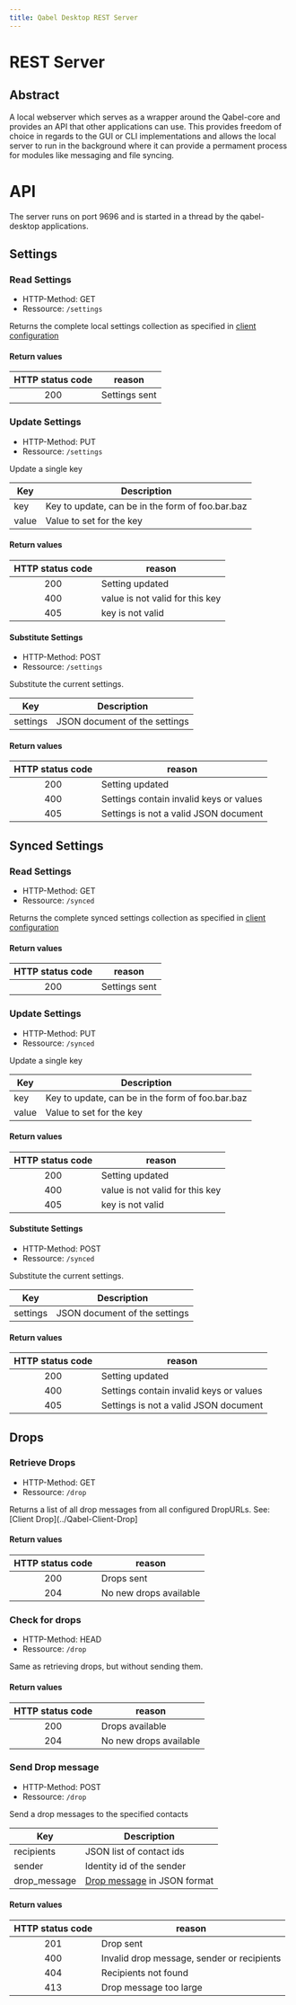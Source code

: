 ```yaml
---
title: Qabel Desktop REST Server
---
```


# REST Server

## Abstract

A local webserver which serves as a wrapper around the Qabel-core and provides an API that other applications can use. This provides freedom of choice in regards to the GUI or CLI implementations and allows the local server to run in the background where it can provide a permament process for modules like messaging and file syncing.

# API

The server runs on port 9696 and is started in a thread by the qabel-desktop applications.

## Settings

### Read Settings

* HTTP-Method: GET
* Ressource: `/settings`

Returns the complete local settings collection as specified in [client configuration](../Qabel-Client-Configuration#local-settings)

#### Return values

|HTTP status code|reason|
|:----------------:|------|
| 200 | Settings sent |

### Update Settings

* HTTP-Method: PUT
* Ressource: `/settings`

Update a single key

| Key | Description |
| --- | ----------- |
| key | Key to update, can be in the form of foo.bar.baz |
| value | Value to set for the key |

#### Return values

|HTTP status code|reason|
|:----------------:|------|
| 200 | Setting updated |
| 400 | value is not valid for this key |
| 405 | key is not valid |

#### Substitute Settings

* HTTP-Method: POST
* Ressource: `/settings`

Substitute the current settings.

| Key | Description |
| --- | ----------- |
| settings | JSON document of the settings |

#### Return values

|HTTP status code|reason|
|:----------------:|------|
| 200 | Setting updated |
| 400 | Settings contain invalid keys or values |
| 405 | Settings is not a valid JSON document |


## Synced Settings

### Read Settings

* HTTP-Method: GET
* Ressource: `/synced`

Returns the complete synced settings collection as specified in [client configuration](../Qabel-Client-Configuration#synced-settings)

#### Return values

|HTTP status code|reason|
|:----------------:|------|
| 200 | Settings sent |

### Update Settings

* HTTP-Method: PUT
* Ressource: `/synced`

Update a single key

| Key | Description |
| --- | ----------- |
| key | Key to update, can be in the form of foo.bar.baz |
| value | Value to set for the key |

#### Return values

|HTTP status code|reason|
|:----------------:|------|
| 200 | Setting updated |
| 400 | value is not valid for this key |
| 405 | key is not valid |

#### Substitute Settings

* HTTP-Method: POST
* Ressource: `/synced`

Substitute the current settings.

| Key | Description |
| --- | ----------- |
| settings | JSON document of the settings |

#### Return values

|HTTP status code|reason|
|:----------------:|------|
| 200 | Setting updated |
| 400 | Settings contain invalid keys or values |
| 405 | Settings is not a valid JSON document |

## Drops

### Retrieve Drops

* HTTP-Method: GET
* Ressource: `/drop`

Returns a list of all drop messages from all configured DropURLs.
See: [Client Drop](../Qabel-Client-Drop]


#### Return values

|HTTP status code|reason|
|:----------------:|------|
| 200 | Drops sent |
| 204 | No new drops available |

### Check for drops

* HTTP-Method: HEAD
* Ressource: `/drop`

Same as retrieving drops, but without sending them.

#### Return values

|HTTP status code|reason|
|:----------------:|------|
| 200 | Drops available |
| 204 | No new drops available |

###  Send Drop message

* HTTP-Method: POST
* Ressource: `/drop`

Send a drop messages to the specified contacts

| Key | Description |
| --- | ----------- |
| recipients | JSON list of contact ids |
| sender | Identity id of the sender |
| drop_message | [Drop message](../Qabel-Client-Drop#format-and-structure-of-a-message) in JSON format |


#### Return values

|HTTP status code|reason|
|:----------------:|------|
| 201 | Drop sent |
| 400 | Invalid drop message, sender or recipients |
| 404 | Recipients not found |
| 413 | Drop message too large |
